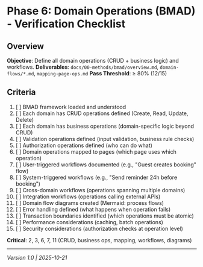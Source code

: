 # Phase 6: Domain Operations (BMAD) - Verification Checklist

## Overview
**Objective**: Define all domain operations (CRUD + business logic) and workflows.
**Deliverables**: `docs/00-methods/bmad/overview.md`, `domain-flows/*.md`, `mapping-page-ops.md`
**Pass Threshold**: ≥ 80% (12/15)

## Criteria
1. [ ] BMAD framework loaded and understood
2. [ ] Each domain has CRUD operations defined (Create, Read, Update, Delete)
3. [ ] Each domain has business operations (domain-specific logic beyond CRUD)
4. [ ] Validation operations defined (input validation, business rule checks)
5. [ ] Authorization operations defined (who can do what)
6. [ ] Domain operations mapped to pages (which page uses which operation)
7. [ ] User-triggered workflows documented (e.g., "Guest creates booking" flow)
8. [ ] System-triggered workflows (e.g., "Send reminder 24h before booking")
9. [ ] Cross-domain workflows (operations spanning multiple domains)
10. [ ] Integration workflows (operations calling external APIs)
11. [ ] Domain flow diagrams created (Mermaid: process flows)
12. [ ] Error handling defined (what happens when operation fails)
13. [ ] Transaction boundaries identified (which operations must be atomic)
14. [ ] Performance considerations (caching, batch operations)
15. [ ] Security considerations (authorization checks at operation level)

**Critical**: 2, 3, 6, 7, 11 (CRUD, business ops, mapping, workflows, diagrams)

---
*Version 1.0 | 2025-10-21*
